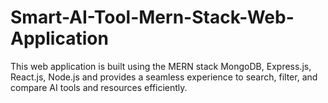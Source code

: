 # Smart-AI-Tool-Mern-Stack-Web-Application
This web application is built using the MERN stack MongoDB, Express.js, React.js, Node.js and provides a seamless experience to search, filter, and compare AI tools and resources efficiently. 
